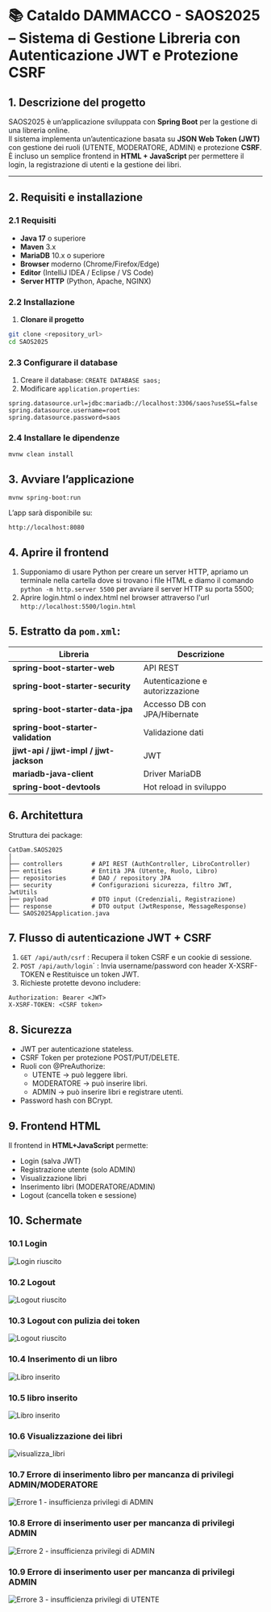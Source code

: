 
# 📚 Cataldo DAMMACCO - SAOS2025 – Sistema di Gestione Libreria con Autenticazione JWT e Protezione CSRF

## 1. Descrizione del progetto
SAOS2025 è un’applicazione sviluppata con **Spring Boot** per la gestione di una libreria online.  
Il sistema implementa un’autenticazione basata su **JSON Web Token (JWT)** con gestione dei ruoli (UTENTE, MODERATORE, ADMIN) e protezione **CSRF**.  
È incluso un semplice frontend in **HTML + JavaScript** per permettere il login, la registrazione di utenti e la gestione dei libri.

---

## 2. Requisiti e installazione

### 2.1 Requisiti
- **Java 17** o superiore
- **Maven** 3.x
- **MariaDB** 10.x o superiore
- **Browser** moderno (Chrome/Firefox/Edge)
- **Editor** (IntelliJ IDEA / Eclipse / VS Code)
- **Server HTTP** (Python, Apache, NGINX)

### 2.2 Installazione
1. **Clonare il progetto**
```bash
git clone <repository_url>
cd SAOS2025
```

### 2.3 Configurare il database
1. Creare il database: `CREATE DATABASE saos;`
2. Modificare `application.properties`:
```
spring.datasource.url=jdbc:mariadb://localhost:3306/saos?useSSL=false
spring.datasource.username=root
spring.datasource.password=saos
```

### 2.4 Installare le dipendenze
```mvnw clean install```

## 3. Avviare l’applicazione
```mvnw spring-boot:run```

L’app sarà disponibile su:

```http://localhost:8080```

## 4. Aprire il frontend
1. Supponiamo di usare Python per creare un server HTTP, apriamo un terminale nella cartella dove si trovano i file HTML e diamo il comando 
`python -m http.server 5500` per avviare il server HTTP su porta 5500;
2. Aprire login.html o index.html nel browser attraverso l'url `http://localhost:5500/login.html`


## 5. Estratto da `pom.xml`:
| Libreria                                | Descrizione                     |
| --------------------------------------- | ------------------------------- |
| **spring-boot-starter-web**             | API REST                        |
| **spring-boot-starter-security**        | Autenticazione e autorizzazione |
| **spring-boot-starter-data-jpa**        | Accesso DB con JPA/Hibernate    |
| **spring-boot-starter-validation**      | Validazione dati                |
| **jjwt-api / jjwt-impl / jjwt-jackson** | JWT                             |
| **mariadb-java-client**                 | Driver MariaDB                  |
| **spring-boot-devtools**                | Hot reload in sviluppo          |

## 6. Architettura
Struttura dei package:
```
CatDam.SAOS2025
│
├── controllers        # API REST (AuthController, LibroController)
├── entities           # Entità JPA (Utente, Ruolo, Libro)
├── repositories       # DAO / repository JPA
├── security           # Configurazioni sicurezza, filtro JWT, JwtUtils
├── payload            # DTO input (Credenziali, Registrazione)
├── response           # DTO output (JwtResponse, MessageResponse)
└── SAOS2025Application.java
```

## 7. Flusso di autenticazione JWT + CSRF
1. `GET /api/auth/csrf` : Recupera il token CSRF e un cookie di sessione.
2. `POST /api/auth/login`´ : Invia username/password con header X-XSRF-TOKEN e Restituisce un token JWT.
3. Richieste protette devono includere:
```
Authorization: Bearer <JWT>
X-XSRF-TOKEN: <CSRF token>
```

## 8. Sicurezza
- JWT per autenticazione stateless.
- CSRF Token per protezione POST/PUT/DELETE.
- Ruoli con @PreAuthorize:
    - UTENTE → può leggere libri.
    - MODERATORE → può inserire libri.
    - ADMIN → può inserire libri e registrare utenti.
- Password hash con BCrypt.

## 9. Frontend HTML
Il frontend in **HTML+JavaScript** permette:
- Login (salva JWT)
- Registrazione utente (solo ADMIN)
- Visualizzazione libri
- Inserimento libri (MODERATORE/ADMIN)
- Logout (cancella token e sessione)

## 10. Schermate
### 10.1 Login
![Login riuscito](SCHERMATE/login_ok.png)

### 10.2 Logout
![Logout riuscito](SCHERMATE/logout_ok.png)

### 10.3 Logout con pulizia dei token
![Logout riuscito](SCHERMATE/logout_pulizia_token_OK.png)

### 10.4 Inserimento di un libro
![Libro inserito](SCHERMATE/insert_libro.png)

### 10.5 libro inserito
![Libro inserito](SCHERMATE/libro_inserito.png)

### 10.6 Visualizzazione dei libri
![visualizza_libri](SCHERMATE/visual_libri.png)

### 10.7 Errore di inserimento libro per mancanza di privilegi ADMIN/MODERATORE
![Errore 1 - insufficienza privilegi di ADMIN](SCHERMATE/error1_no_ins_libro.png)

### 10.8 Errore di inserimento user per mancanza di privilegi ADMIN
![Errore 2 - insufficienza privilegi di ADMIN](SCHERMATE/error2_no_ins_user.png)

### 10.9 Errore di inserimento user per mancanza di privilegi ADMIN
![Errore 3 - insufficienza privilegi di UTENTE](SCHERMATE/error3_no_ins_user_moderatore.png)
